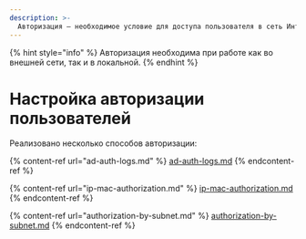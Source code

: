 ```yaml
---
description: >-
  Авторизация – необходимое условие для доступа пользователя в сеть Интернет.
---
```


{% hint style="info" %}
Авторизация необходима при работе как во внешней сети, так и в локальной.
{% endhint %}

# Настройка авторизации пользователей

Реализовано несколько способов авторизации:

{% content-ref url="ad-auth-logs.md" %}
[ad-auth-logs.md](ad-auth-logs.md)
{% endcontent-ref %}

{% content-ref url="ip-mac-authorization.md" %}
[ip-mac-authorization.md](ip-mac-authorization.md)
{% endcontent-ref %}

{% content-ref url="authorization-by-subnet.md" %}
[authorization-by-subnet.md](authorization-by-subnet.md)
{% endcontent-ref %}
